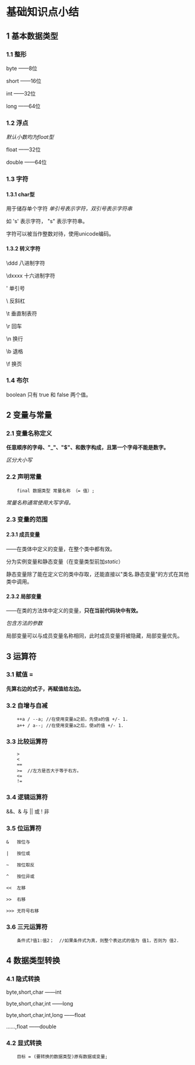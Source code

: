 # 基础知识点小结
## 1 基本数据类型
### 1.1 整形
byte	——8位

short	——16位

int		——32位

long	——64位
### 1.2 浮点
*默认小数均为float型*

float	——32位

double	——64位
### 1.3 字符
#### 1.3.1 char型
用于储存单个字符
*单引号表示字符，双引号表示字符串*

如 's' 表示字符， "s" 表示字符串。

字符可以被当作整数对待，使用unicode编码。

#### 1.3.2 转义字符
\ddd	八进制字符

\dxxxx	十六进制字符

\'	单引号

\\	反斜杠

\t	垂直制表符

\r	回车

\n	换行

\b	退格

\f	换页
### 1.4 布尔
boolean	只有 true 和 false 两个值。

## 2 变量与常量
### 2.1 变量名称定义
**任意顺序的字母、"_"、"$"、和数字构成，且第一个字母不能是数字。**

*区分大小写*
### 2.2 声明常量
```
	final 数据类型 常量名称 （= 值）;
```
*常量名称通常使用大写字母。*
### 2.3 变量的范围
#### 2.3.1 成员变量
——在类体中定义的变量，在整个类中都有效。

分为实例变量和静态变量（在变量类型前加*static*）

静态变量除了能在定义它的类中存取，还能直接以"类名.静态变量"的方式在其他类中调用。
#### 2.3.2 局部变量
——在类的方法体中定义的变量，**只在当前代码块中有效。**

*包含方法的参数*

局部变量可以与成员变量名称相同，此时成员变量将被隐藏，局部变量优先。

## 3 运算符
### 3.1 赋值 = 
**先算右边的式子，再赋值给左边。**
### 3.2 自增与自减
```
	++a / --a; //在使用变量a之前，先使a的值 +/- 1.
	a++ / a--; //在使用变量a之后，使a的值 +/- 1.
```
### 3.3 比较运算符
```
	>
	<
	==
	>=	//左方是否大于等于右方。
	<=
	!=
```
### 3.4 逻辑运算符
&&、&	与
||		或
!		非
### 3.5 位运算符
```
&	按位与

|	按位或

~	按位取反

^	按位异或

<<	左移

>>	右移

>>>	无符号右移
```
### 3.6 三元运算符
```
	条件式?值1:值2；	//如果条件式为真，则整个表达式的值为 值1，否则为 值2.
```
## 4 数据类型转换
### 4.1 隐式转换
byte,short,char				——int

byte,short,char,int			——long

byte,short,char,int,long	——float

……,float					——double

### 4.2 显式转换
```
	目标 = (要转换的数据类型)原有数据或变量;
```
